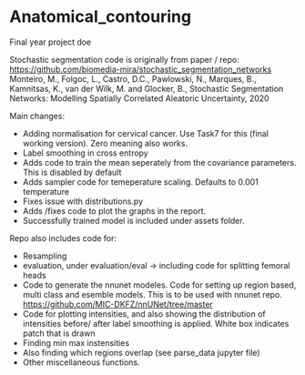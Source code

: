 # Anatomical_contouring
Final year project doe

Stochastic segmentation code is originally from paper / repo:
https://github.com/biomedia-mira/stochastic_segmentation_networks
Monteiro, M., Folgoc, L., Castro, D.C., Pawlowski, N., Marques, B., Kamnitsas, K., van der Wilk, M. and Glocker, B., Stochastic Segmentation Networks: Modelling Spatially Correlated Aleatoric Uncertainty, 2020

Main changes:
- Adding normalisation for cervical cancer. Use Task7 for this (final working version). Zero meaning also works.
- Label smoothing in cross entropy
- Adds code to train the mean seperately from the covariance parameters. This is disabled by default
- Adds sampler code for temeperature scaling. Defaults to 0.001 temperature
- Fixes issue with distributions.py
- Adds /fixes code to plot the graphs in the report.
- Successfully trained model is included under assets folder. 



Repo also includes code for:
- Resampling
- evaluation, under evaluation/eval ->  including code for splitting femoral heads
- Code to generate the nnunet modeles. Code for setting up region based, multi class and esemble models. This is to be used with nnunet repo. https://github.com/MIC-DKFZ/nnUNet/tree/master
- Code for plotting intensities, and also showing the distribution of intensities before/ after label smoothing is applied. White box indicates patch that is drawn
- Finding min max instensities
- Also finding which regions overlap (see parse_data jupyter file)
- Other miscellaneous functions.
